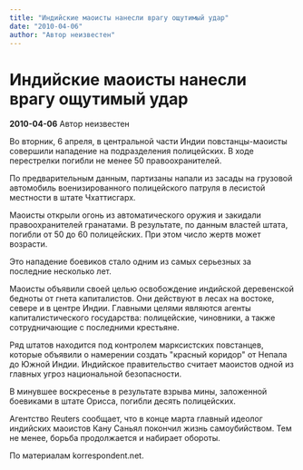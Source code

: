 ```yaml
---
title: "Индийские маоисты нанесли врагу ощутимый удар"
date: "2010-04-06"
author: "Автор неизвестен"
---
```


# Индийские маоисты нанесли врагу ощутимый удар

**2010-04-06** Автор неизвестен

Во вторник, 6 апреля, в центральной части Индии повстанцы-маоисты совершили нападение на подразделения полицейских. В ходе перестрелки погибли не менее 50 правоохранителей.

По предварительным данным, партизаны напали из засады на грузовой автомобиль военизированного полицейского патруля в лесистой местности в штате Чхаттисгарх.

Маоисты открыли огонь из автоматического оружия и закидали правоохранителей гранатами. В результате, по данным властей штата, погибли от 50 до 60 полицейских. При этом число жертв может возрасти.

Это нападение боевиков стало одним из самых серьезных за последние несколько лет.

Маоисты объявили своей целью освобождение индийской деревенской бедноты от гнета капиталистов. Они действуют в лесах на востоке, севере и в центре Индии. Главными целями являются агенты капиталистического государства: полицейские, чиновники, а также сотрудничающие с последними крестьяне.

Ряд штатов находится под контролем марксистских повстанцев, которые объявили о намерении создать "красный коридор" от Непала до Южной Индии. Индийское правительство считает маоистов одной из главных угроз национальной безопасности.

В минувшее воскресенье в результате взрыва мины, заложенной боевиками в штате Орисса, погибли десять полицейских.

Агентство Reuters сообщает, что в конце марта главный идеолог индийских маоистов Кану Саньял покончил жизнь самоубийством. Тем не менее, борьба продолжается и набирает обороты.

По материалам korrespondent.net.